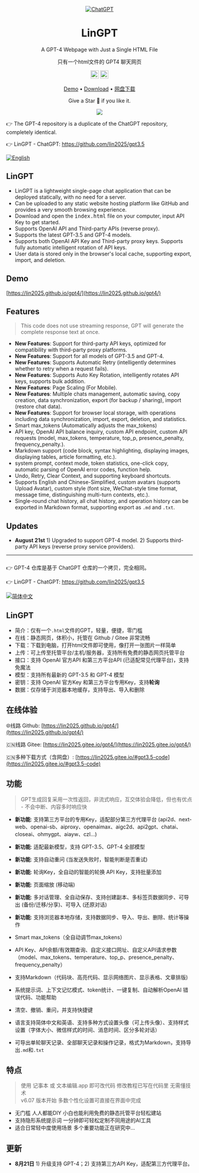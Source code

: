 <div align="center">

[![ChatGPT](https://img.shields.io/badge/chatGPT-74aa9c?style=for-the-badge&logo=openai&logoColor=white)](#lingpt)

<h1 align="center">LinGPT</h1>

<p align="center">A GPT-4 Webpage with Just a Single HTML File</p>

<p align="center">只有一个html文件的 GPT4 聊天网页</p>

<p align="center">
  <a href="https://github.com/lin2025/gpt4/"><img height="22" src="https://img.shields.io/badge/github-%23121011.svg?style=for-the-badge&logo=github&logoColor=white" alt="Github"></a>
  <a href="https://gitee.com/lin2025/gpt4/"><img height="22" src="https://img.shields.io/badge/Gitee-C71D23?style=for-the-badge&logo=gitee&logoColor=white" alt="Gitee"></a>
</p>

[Demo](https://lin2025.github.io/gpt4/) • 
  [Download](https://github.com/lin2025/gpt4/archive/refs/heads/main.zip) • 
  [网盘下载](https://lin2025.github.io/#gpt3.5-code)

Give a Star 🌟 if you like it.

[![](https://lin2025.github.io/img/other-0705.gif)](#lingpt)

</div>


👉 The GPT-4 repository is a duplicate of the ChatGPT repository, completely identical.

👉 LinGPT - ChatGPT: https://github.com/lin2025/gpt3.5 

[![English](https://img.shields.io/badge/English-Readme-success)](#lingpt-1)

## LinGPT
 - LinGPT is a lightweight single-page chat application that can be deployed statically, with no need for a server.
 - Can be uploaded to any static website hosting platform like GitHub and provides a very smooth browsing experience.
 - Download and open the <kbd>index.html</kbd> file on your computer, input API Key to get started.
 - Supports OpenAI API and Third-party APIs (reverse proxy). 
 - Supports the latest GPT-3.5 and GPT-4 models.
 - Supports both OpenAI API Key and Third-party proxy keys. Supports fully automatic intelligent rotation of API keys. 
 - User data is stored only in the browser's local cache, supporting export, import, and deletion. 

## Demo

[https://lin2025.github.io/gpt4/](https://lin2025.github.io/gpt4/)


## Features

> This code does not use streaming response, GPT will generate the complete response text at once.

 - **New Features**: Support for third-party API keys, optimized for compatibility with third-party proxy platforms.
 - **New Features**: Support for all models of GPT-3.5 and GPT-4.
 - **New Features**: Supports Automatic Retry (intelligently determines whether to retry when a request fails).
 - **New Features**: Supports Auto Key Rotation, intelligently rotates API keys, supports bulk addition.
 - **New Features**: Page Scaling (For Mobile).
 - **New Features**: Multiple chats management, automatic saving, copy creation, data synchronization, export (for backup / sharing), import (restore chat data).
 - **New Features**: Support for browser local storage, with operations including data synchronization, import, export, deletion, and statistics.
 - Smart max_tokens (Automatically adjusts the max_tokens)
 - API key, OpenAI API balance inquiry, custom API endpoint, custom API requests (model, max_tokens, temperature, top_p, presence_penalty, frequency_penalty.).
 - Markdown support (code block, syntax highlighting, displaying images, displaying tables, article formatting, etc.).
 - system prompt, context mode, token statistics, one-click copy, automatic parsing of OpenAI error codes, function help.
 - Undo, Retry, Clear Context, and supporting keyboard shortcuts.
 - Supports English and Chinese-Simplified, custom avatars (supports Upload Avatar), custom style (font size, WeChat-style time format, message time, distinguishing multi-turn contexts, etc.).
 - Single-round chat history, all chat history, and operation history can be exported in Markdown format, supporting export as `.md` and `.txt`.


## Updates   

- **August 21st** 1) Upgraded to support GPT-4 model. 2) Supports third-party API keys (reverse proxy service providers).


---

###

👉 GPT-4 仓库是基于 ChatGPT 仓库的一个拷贝，完全相同。 

👉 LinGPT - ChatGPT: https://github.com/lin2025/gpt3.5 

[![简体中文](https://img.shields.io/badge/%E7%AE%80%E4%BD%93%E4%B8%AD%E6%96%87-Readme-success)](#lingpt-2)

## LinGPT

 - 简介：仅有一个`.html`文件的GPT，轻量，便捷，零门槛
 - 在线：静态网页，体积小，托管在 Github / Gitee 非常流畅
 - 下载：下载到电脑，打开html文件即可使用，像打开一张图片一样简单
 - 上传：可上传至托管平台/主机/服务器，支持所有免费的静态网页托管平台
 - 接口：支持 OpenAI 官方API 和第三方平台API (已适配常见代理平台)，支持免魔法
 - 模型：支持所有最新的 GPT-3.5 和 GPT-4 模型
 - 密钥：支持 OpenAI 官方Key 和第三方平台专用Key，支持**轮询**
 - 数据：仅存储于浏览器本地缓存，支持导出、导入和删除

## 在线体验

 :globe_with_meridians:线路 Github: [https://lin2025.github.io/gpt4/](https://lin2025.github.io/gpt4/)

 :cn:线路 Gitee: [https://lin2025.gitee.io/gpt4/](https://lin2025.gitee.io/gpt4/)

 :cn:多种下载方式（含网盘）: [https://lin2025.gitee.io/#gpt3.5-code](https://lin2025.gitee.io/#gpt3.5-code)


## 功能

> GPT生成回复采用一次性返回，非流式响应，互交体验会降低，但也有优点 - 不会中断、内容多时响应快

 - **新功能**: 支持第三方平台的专用Key，适配部分第三方代理平台 (api2d、next-web、openai-sb、aiproxy、openaimax、aigc2d、api2gpt、chatai、closeai、ohmygpt、aiayw、czl...)
				
 - **新功能**: 适配最新模型，支持 GPT-3.5、GPT-4 全部模型

 - **新功能**: 支持自动重问 (当发送失败时，智能判断是否重试)
 
 - **新功能**: 轮询Key，全自动的智能的轮换 API Key，支持批量添加
 
 - **新功能**: 页面缩放 (移动端)

 - **新功能**: 多对话管理、全自动保存、支持创建副本、多标签页数据同步、可导出 (备份/迁移/分享)、可导入 (还原对话)
 
 - **新功能**: 支持浏览器本地存储，支持数据同步、导入、导出、删除、统计等操作
 
 - Smart max_tokens（全自动调节max_tokens）
 
 - API Key、API余额/有效期查询、自定义接口网址、自定义API请求参数（model、max_tokens、temperature、top_p、presence_penalty、frequency_penalty）

 - 支持Markdown（代码块、高亮代码、显示网络图片、显示表格、文章排版)

 - 系统提示词、上下文记忆模式、token统计、一键复制、自动解析OpenAI 错误代码、功能帮助

 - 清空、撤销、重问，并支持快捷键

 - 语言支持简体中文和英语、支持多种方式设置头像（可上传头像）、支持样式设置（字体大小、微信样式的时间、消息时间、区分多轮对话）

 - 可导出单轮聊天记录、全部聊天记录和操作记录，格式为Markdown，支持导出`.md`和`.txt`


## 特点

> 使用 记事本 或 文本编辑.app 即可改代码 修改教程已写在代码里 无需懂技术  
> v6.07 版本开始 多数个性化设置可直接在界面中完成

 - 无门槛 人人都能DIY 小白也能利用免费的静态托管平台轻松建站
 - 支持隐形系统提示词 一分钟即可轻松定制不同用途的AI工具
 - 适合日常轻中度使用场景 多个重要功能正在研究中...


## 更新   

- **8月21日** 1) 升级支持 GPT-4；2) 支持第三方API Key，适配第三方代理平台。
